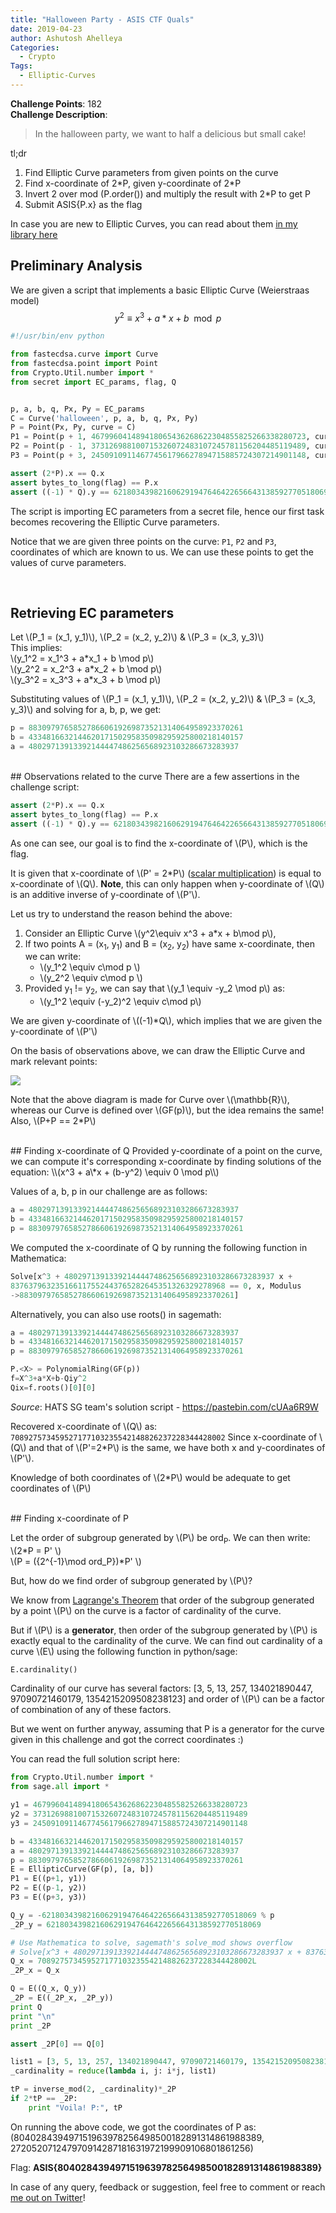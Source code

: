 ```yaml
---
title: "Halloween Party - ASIS CTF Quals"
date: 2019-04-23
author: Ashutosh Ahelleya
Categories:
  - Crypto
Tags:
  - Elliptic-Curves
---
```


**Challenge Points**: 182  
**Challenge Description**:

> In the halloween party, we want to half a delicious but small cake!

tl;dr  

 1. Find Elliptic Curve parameters from given points on the curve  
 2. Find x-coordinate of 2\*P, given y-coordinate of 2\*P  
 3. Invert 2 over mod (P.order()) and multiply the result with 2\*P to get P  
 4. Submit ASIS{P.x} as the flag  

In case you are new to Elliptic Curves, you can read about them <u>[in my library here](https://github.com/ashutosh1206/Crypton/tree/master/Elliptic-Curves)</u>

## Preliminary Analysis

We are given a script that implements a basic Elliptic Curve (Weierstraas model)  
$$ y^2 \equiv x^3 + a*x + b\mod p $$

```python
#!/usr/bin/env python

from fastecdsa.curve import Curve
from fastecdsa.point import Point
from Crypto.Util.number import *
from secret import EC_params, flag, Q


p, a, b, q, Px, Py = EC_params
C = Curve('halloween', p, a, b, q, Px, Py)
P = Point(Px, Py, curve = C)
P1 = Point(p + 1, 467996041489418065436268622304855825266338280723, curve = C)
P2 = Point(p - 1, 373126988100715326072483107245781156204485119489, curve = C)
P3 = Point(p + 3, 245091091146774561796627894715885724307214901148, curve = C)

assert (2*P).x == Q.x
assert bytes_to_long(flag) == P.x
assert ((-1) * Q).y == 621803439821606291947646422656643138592770518069
```
The script is importing EC parameters from a secret file, hence our first task becomes recovering the
Elliptic Curve parameters.

Notice that we are given three points on the curve: `P1`, `P2` and `P3`, coordinates of which are known to us. We can use these points to get the values of curve parameters.

<br>

## Retrieving EC parameters
Let \\(P_1 = (x_1, y_1)\\), \\(P_2 = (x_2, y_2)\\) & \\(P_3 = (x_3, y_3)\\)  
This implies:  
\\(y_1^2 = x_1^3 + a\*x_1 + b \mod p\\)  
\\(y_2^2 = x_2^3 + a\*x_2 + b \mod p\\)  
\\(y_3^2 = x_3^3 + a\*x_3 + b \mod p\\)  


Substituting values of \\(P_1 = (x_1, y_1)\\), \\(P_2 = (x_2, y_2)\\) & \\(P_3 = (x_3, y_3)\\) and solving for a, b, p, we get:
```python
p = 883097976585278660619269873521314064958923370261
b = 433481663214462017150295835098295925800218140157
a = 48029713913392144447486256568923103286673283937
```

<br>
## Observations related to the curve
There are a few assertions in the challenge script:

```python
assert (2*P).x == Q.x
assert bytes_to_long(flag) == P.x
assert ((-1) * Q).y == 621803439821606291947646422656643138592770518069
```
As one can see, our goal is to find the x-coordinate of \\(P\\), which is the flag.

It is given that x-coordinate of \\(P' = 2\*P\\) ([scalar multiplication](https://github.com/ashutosh1206/Crypton/tree/master/Elliptic-Curves#scalar-multiplication)) is equal to x-coordinate of \\(Q\\). **Note**, this can
only happen when y-coordinate of \\(Q\\) is an additive inverse of y-coordinate of \\(P'\\).

Let us try to understand the reason behind the above:  

 1. Consider an Elliptic Curve \\(y^2\equiv x^3 + a*x + b\mod p\\),  
 2. If two points A = (x<sub>1</sub>, y<sub>1</sub>) and B = (x<sub>2</sub>, y<sub>2</sub>) have same x-coordinate, then we can write:  
    + \\(y_1^2 \equiv c\mod p \\)  
    + \\(y_2^2 \equiv c\mod p \\)  
 3. Provided y<sub>1</sub> != y<sub>2</sub>, we can say that \\(y_1 \equiv -y_2 \mod p\\) as:  
    + \\(y_1^2 \equiv (-y_2)^2 \equiv c\mod p\\)  

We are given y-coordinate of \\((-1)\*Q\\), which implies that we are given the y-coordinate of \\(P'\\)

On the basis of observations above, we can draw the Elliptic Curve and mark relevant points:  

<img src="/asisquals19-halloween-1.png">  

Note that the above diagram is made for Curve over \\(\mathbb{R}\\), whereas our Curve is defined over \\(GF(p)\\), but the idea remains the same! Also, \\(P+P == 2*P\\)

<br>
## Finding x-coordinate of Q
Provided y-coordinate of a point on the curve, we can compute it's corresponding x-coordinate by finding solutions of the equation: \\(x^3 + a\*x + (b-y^2) \equiv 0 \mod p\\)

Values of a, b, p in our challenge are as follows:
```python
a = 48029713913392144447486256568923103286673283937
b = 433481663214462017150295835098295925800218140157
p = 883097976585278660619269873521314064958923370261
```

We computed the x-coordinate of Q by running the following function in Mathematica:
```python
Solve[x^3 + 48029713913392144447486256568923103286673283937 x +
837637963235166117552443765282645351326329278968 == 0, x, Modulus
->883097976585278660619269873521314064958923370261]
```

Alternatively, you can also use roots() in sagemath:
```python
a = 48029713913392144447486256568923103286673283937
b = 433481663214462017150295835098295925800218140157
p = 883097976585278660619269873521314064958923370261

P.<X> = PolynomialRing(GF(p))
f=X^3+a*X+b-Qiy^2
Qix=f.roots()[0][0]
```
*Source*: HATS SG team's solution script - <u>https://pastebin.com/cUAa6R9W</u>

Recovered x-coordinate of \\(Q\\) as: `708927573459527177103235542148826237228344428002`
Since x-coordinate of \\(Q\\) and that of \\(P'=2\*P\\) is the same, we have both x and y-coordinates of \\(P'\\).

Knowledge of both coordinates of \\(2\*P\\) would be adequate to get coordinates of \\(P\\)

<br>
## Finding x-coordinate of P

Let the order of subgroup generated by \\(P\\) be ord<sub>P</sub>. We can then write:  
\\(2\*P = P' \\)  
\\(P = ({2^{-1}\mod ord_P})\*P' \\)  

But, how do we find order of subgroup generated by \\(P\\)?  

We know from [Lagrange's Theorem](https://en.wikipedia.org/wiki/Lagrange%27s_theorem_%28group_theory%29) that order of the subgroup generated by a point \\(P\\) on the curve is a factor of cardinality of the curve.

But if \\(P\\) is a **generator**, then order of the subgroup generated by \\(P\\) is exactly equal to the cardinality of the curve. We can find out cardinality of a curve \\(E\\) using the following function in python/sage:
```python
E.cardinality()
```

Cardinality of our curve has several factors: [3, 5, 13, 257, 134021890447, 97090721460179,
1354215209508238123] and order of \\(P\\) can be a factor of combination of any of these factors.

But we went on further anyway, assuming that P is a generator for the curve given in this challenge and got the correct coordinates :)

You can read the full solution script here:
```python
from Crypto.Util.number import *
from sage.all import *

y1 = 467996041489418065436268622304855825266338280723
y2 = 373126988100715326072483107245781156204485119489
y3 = 245091091146774561796627894715885724307214901148

b = 433481663214462017150295835098295925800218140157
a = 48029713913392144447486256568923103286673283937
p = 883097976585278660619269873521314064958923370261
E = EllipticCurve(GF(p), [a, b])
P1 = E((p+1, y1))
P2 = E((p-1, y2))
P3 = E((p+3, y3))

Q_y = -621803439821606291947646422656643138592770518069 % p
_2P_y = 621803439821606291947646422656643138592770518069

# Use Mathematica to solve, sagemath's solve_mod shows overflow
# Solve[x^3 + 48029713913392144447486256568923103286673283937 x + 837637963235166117552443765282645351326329278968 == 0, x, Modulus ->883097976585278660619269873521314064958923370261]
Q_x = 708927573459527177103235542148826237228344428002L
_2P_x = Q_x

Q = E((Q_x, Q_y))
_2P = E((_2P_x, _2P_y))
print Q
print "\n"
print _2P

assert _2P[0] == Q[0]

list1 = [3, 5, 13, 257, 134021890447, 97090721460179, 1354215209508238123]
_cardinality = reduce(lambda i, j: i*j, list1)

tP = inverse_mod(2, _cardinality)*_2P
if 2*tP == _2P:
    print "Voila! P:", tP
```

On running the above code, we got the coordinates of P as: (804028439497151963978256498500182891314861988389, 272052071247970914287181631972199909106801861256)

Flag: **ASIS{804028439497151963978256498500182891314861988389}**

In case of any query, feedback or suggestion, feel free to comment or reach [me out on Twitter](https://twitter.com/ashutosha_)!
